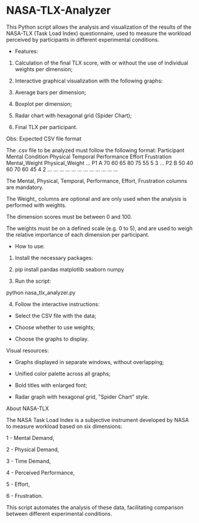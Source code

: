 # NASA-TLX-Analyzer

This Python script allows the analysis and visualization of the results of the NASA-TLX (Task Load Index) questionnaire, used to measure the workload perceived by participants in different experimental conditions.

- Features:

1. Calculation of the final TLX score, with or without the use of individual weights per dimension;

2. Interactive graphical visualization with the following graphs:

3. Average bars per dimension;

4. Boxplot per dimension;

5. Radar chart with hexagonal grid (Spider Chart);

7. Final TLX per participant.

Obs: Expected CSV file format

The .csv file to be analyzed must follow the following format:
Participant Mental Condition Physical Temporal Performance Effort Frustration Mental_Weight Physical_Weight ...
P1 A 70 60 65 80 75 55 5 3 ...
P2 B 50 40 60 70 60 45 4 2 ...
... ... ... ... ... ... ... ... ... ... ...

The Mental, Physical, Temporal, Performance, Effort, Frustration columns are mandatory.

The Weight_<Dimension> columns are optional and are only used when the analysis is performed with weights.

The dimension scores must be between 0 and 100.

The weights must be on a defined scale (e.g. 0 to 5), and are used to weigh the relative importance of each dimension per participant.

- How to use:

1. Install the necessary packages:

2. pip install pandas matplotlib seaborn numpy

3. Run the script:

python nasa_tlx_analyzer.py

4. Follow the interactive instructions:

- Select the CSV file with the data;

- Choose whether to use weights;

- Choose the graphs to display.

Visual resources:

- Graphs displayed in separate windows, without overlapping;

- Unified color palette across all graphs;

- Bold titles with enlarged font;

- Radar graph with hexagonal grid, "Spider Chart" style.

About NASA-TLX

The NASA Task Load Index is a subjective instrument developed by NASA to measure workload based on six dimensions:

1 - Mental Demand,

2 - Physical Demand,

3 - Time Demand,

4 - Perceived Performance,

5 - Effort,

6 - Frustration.

This script automates the analysis of these data, facilitating comparison between different experimental conditions.
